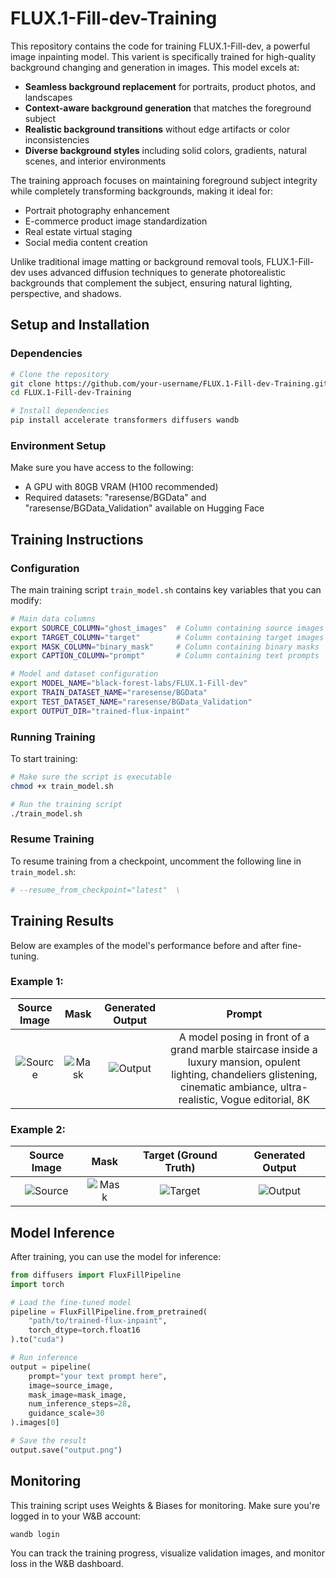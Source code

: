 # FLUX.1-Fill-dev-Training

This repository contains the code for training FLUX.1-Fill-dev, a powerful image inpainting model. This varient is specifically trained for high-quality background changing and generation in images. This model excels at:

- **Seamless background replacement** for portraits, product photos, and landscapes
- **Context-aware background generation** that matches the foreground subject
- **Realistic background transitions** without edge artifacts or color inconsistencies
- **Diverse background styles** including solid colors, gradients, natural scenes, and interior environments

The training approach focuses on maintaining foreground subject integrity while completely transforming backgrounds, making it ideal for:

- Portrait photography enhancement
- E-commerce product image standardization
- Real estate virtual staging
- Social media content creation

Unlike traditional image matting or background removal tools, FLUX.1-Fill-dev uses advanced diffusion techniques to generate photorealistic backgrounds that complement the subject, ensuring natural lighting, perspective, and shadows.

## Setup and Installation

### Dependencies

```bash
# Clone the repository
git clone https://github.com/your-username/FLUX.1-Fill-dev-Training.git
cd FLUX.1-Fill-dev-Training

# Install dependencies
pip install accelerate transformers diffusers wandb
```

### Environment Setup

Make sure you have access to the following:
- A GPU with 80GB VRAM (H100 recommended)
- Required datasets: "raresense/BGData" and "raresense/BGData_Validation" available on Hugging Face

## Training Instructions

### Configuration

The main training script `train_model.sh` contains key variables that you can modify:

```bash
# Main data columns
export SOURCE_COLUMN="ghost_images"  # Column containing source images
export TARGET_COLUMN="target"        # Column containing target images
export MASK_COLUMN="binary_mask"     # Column containing binary masks
export CAPTION_COLUMN="prompt"       # Column containing text prompts

# Model and dataset configuration
export MODEL_NAME="black-forest-labs/FLUX.1-Fill-dev"
export TRAIN_DATASET_NAME="raresense/BGData"
export TEST_DATASET_NAME="raresense/BGData_Validation"
export OUTPUT_DIR="trained-flux-inpaint"
```

### Running Training

To start training:

```bash
# Make sure the script is executable
chmod +x train_model.sh

# Run the training script
./train_model.sh
```

### Resume Training

To resume training from a checkpoint, uncomment the following line in `train_model.sh`:

```bash
# --resume_from_checkpoint="latest"  \
```

## Training Results

Below are examples of the model's performance before and after fine-tuning.

### Example 1:

| Source Image | Mask | Generated Output | Prompt |
|:------------:|:----:|:---------------------:|:----------------:|
| ![Source](https://cdn.discordapp.com/attachments/961218697094123561/1346079455235280896/55.jpg?ex=67c6e1af&is=67c5902f&hm=beadbb7ee6128abdaa5cf7ad1ce2d9bbb9ad2f7e7742aaffd0e4cf018d76de42&) | ![Mask](https://cdn.discordapp.com/attachments/961218697094123561/1346079455596249158/image_15.png?ex=67c6e1af&is=67c5902f&hm=dfd436581e2c54a01c70362f2dbdc5f8a60b0beba3f8ba2a9a96201bf96789d3&) | ![Output](https://cdn.discordapp.com/attachments/961218697094123561/1346079456002838548/image_17.png?ex=67c6e1af&is=67c5902f&hm=86987ef1d33766d98f10b4e6866813f631c4f716563f16799b36e8fcf06eed93&) | A model posing in front of a grand marble staircase inside a luxury mansion, opulent lighting, chandeliers glistening, cinematic ambiance, ultra-realistic, Vogue editorial, 8K |

### Example 2: 

| Source Image | Mask | Target (Ground Truth) | Generated Output |
|:------------:|:----:|:---------------------:|:----------------:|
| ![Source](path/to/source2.jpg) | ![Mask](path/to/mask2.jpg) | ![Target](path/to/target2.jpg) | ![Output](path/to/output2.jpg) |

## Model Inference

After training, you can use the model for inference:

```python
from diffusers import FluxFillPipeline
import torch

# Load the fine-tuned model
pipeline = FluxFillPipeline.from_pretrained(
    "path/to/trained-flux-inpaint",
    torch_dtype=torch.float16
).to("cuda")

# Run inference
output = pipeline(
    prompt="your text prompt here",
    image=source_image,
    mask_image=mask_image,
    num_inference_steps=28,
    guidance_scale=30
).images[0]

# Save the result
output.save("output.png")
```

## Monitoring

This training script uses Weights & Biases for monitoring. Make sure you're logged in to your W&B account:

```bash
wandb login
```

You can track the training progress, visualize validation images, and monitor loss in the W&B dashboard.
